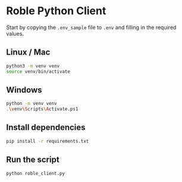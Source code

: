 # Roble Python Client

Start by copying the `.env_sample` file to `.env` and filling in the required values.

## Linux / Mac

```bash
python3 -m venv venv
source venv/bin/activate
```

## Windows
```bash
python -m venv venv
.\venv\Scripts\Activate.ps1
```
## Install dependencies
```bash
pip install -r requirements.txt
```

## Run the script
```bash
python roble_client.py
```